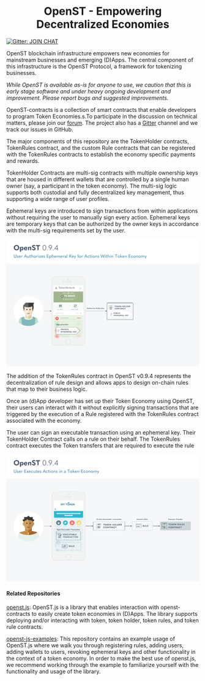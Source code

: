<h1 align="center">OpenST - Empowering Decentralized Economies</h1>

[![Gitter: JOIN CHAT](https://img.shields.io/badge/gitter-JOIN%20CHAT-brightgreen.svg)](https://gitter.im/OpenSTFoundation/SimpleToken)

OpenST blockchain infrastructure empowers new economies for mainstream businesses and emerging (D)Apps. The central component of this infrastructure is the OpenST Protocol, a framework for tokenizing businesses.

_While OpenST is available as-is for anyone to use, we caution that this is early stage software and under heavy ongoing development and improvement. Please report bugs and suggested improvements._

OpenST-contracts is a collection of smart contracts that enable developers to program Token Economies.s.To participate in the discussion on technical matters, please join our [forum](https://discuss.openst.org/). The project also has a [Gitter](https://gitter.im/OpenSTFoundation/SimpleToken) channel and we track our issues in GitHub.

The major components of this repository are the TokenHolder contracts, TokenRules contract, and the custom Rule contracts that can be registered with the TokenRules contracts to establish the economy specific payments and rewards.

TokenHolder Contracts are multi-sig contracts with multiple ownership keys that are housed in different wallets that are controlled by a single human owner (say, a participant in the token economy). The multi-sig logic supports both custodial and fully decentralized key management, thus supporting a wide range of user profiles.

Ephemeral keys are introduced to sign transactions from within applications without requiring the user to manually sign every action. Ephemeral keys are temporary keys that can be authorized by the owner keys in accordance with the multi-sig requirements set by the user. 

![Image 1](src/OpenST_1.jpg)

The addition of the TokenRules contract in OpenST v0.9.4 represents the decentralization of rule design and allows apps to design on-chain rules that map to their business logic. 

Once an (d)App developer has set up their Token Economy using OpenST, their users can interact with it without explicitly  signing transactions that are triggered by the execution of a Rule registered with the TokenRules contract associated with the economy. 

The user can sign an executable transaction using an ephemeral key. Their TokenHolder Contract calls on a rule on their behalf. The TokenRules contract executes the Token transfers that are required to execute the rule 

![Image2](src/OpenST_2.jpg)
      
#### Related Repositories

[openst.js](https://github.com/OpenSTFoundation/openst.js): OpenST.js is a library that enables interaction with openst-contracts to easily create token economies in (D)Apps. The library supports deploying and/or interacting with token, token holder, token rules, and token rule contracts.

[openst-js-examples](https://github.com/OpenSTFoundation/openst-js-examples): This repository contains an example usage of 
OpenST.js where we walk you through registering rules, adding users, adding wallets to users, revoking ephemeral keys and other functionality in the context of a token economy. In order to make the best use of openst.js, we recommend working through the example to familiarize yourself with the functionality and usage of the library.
